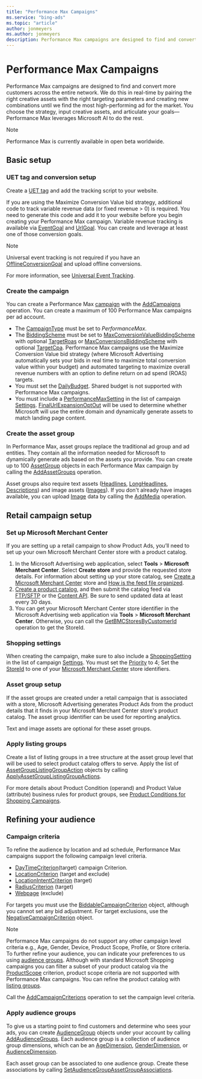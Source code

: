 ```yaml
---
title: "Performance Max Campaigns"
ms.service: "bing-ads"
ms.topic: "article"
author: jonmeyers
ms.author: jonmeyers
description: Performance Max campaigns are designed to find and convert more customers across the entire network.
---
```

# Performance Max Campaigns

Performance Max campaigns are designed to find and convert more customers across the entire network. We do this in real-time by pairing the right creative assets with the right targeting parameters and creating new combinations until we find the most high-performing ad for the market. You choose the strategy, input creative assets, and articulate your goals—Performance Max leverages Microsoft AI to do the rest.

> [!NOTE]
> Performance Max is currently available in open beta worldwide.

## <a name="basic-setup"></a>Basic setup

### <a name="uet-tag-conversion-goal"></a>UET tag and conversion setup

Create a [UET tag](../campaign-management-service/uettag.md) and add the tracking script to your website.  

If you are using the Maximize Conversion Value bid strategy, additional code to track variable revenue data (or fixed revenue > 0) is required. You need to generate this code and add it to your website before you begin creating your Performance Max campaign. Variable revenue tracking is available via [EventGoal](../campaign-management-service/eventgoal.md) and [UrlGoal](../campaign-management-service/urlgoal.md). You can create and leverage at least one of those conversion goals.

> [!NOTE]
> Universal event tracking is not required if you have an [OfflineConversionGoal](../campaign-management-service/offlineconversiongoal.md) and upload offline conversions.
>
> For more information, see [Universal Event Tracking](./universal-event-tracking.md).

### <a name="create-campaign"></a>Create the campaign

You can create a Performance Max [campaign](../campaign-management-service/campaign.md) with the [AddCampaigns](../campaign-management-service/addcampaigns.md) operation. You can create a maximum of 100 Performance Max campaigns per ad account.

- The [CampaignType](../campaign-management-service/campaigntype.md) must be set to *PerformanceMax*.
- The [BiddingScheme](../campaign-management-service/biddingscheme.md) must be set to [MaxConversionValueBiddingScheme](../campaign-management-service/maxconversionvaluebiddingscheme.md) with optional [TargetRoas](../campaign-management-service/targetroasbiddingscheme.md) or [MaxConversionsBiddingScheme](../campaign-management-service/maxconversionsbiddingscheme.md) with optional [TargetCpa](../campaign-management-service/targetcpabiddingscheme.md). Performance Max campaigns use the Maximize Conversion Value bid strategy (where Microsoft Advertising automatically sets your bids in real time to maximize total conversion value within your budget) and automated targeting to maximize overall revenue numbers with an option to define return on ad spend (ROAS) targets.
- You must set the [DailyBudget](../campaign-management-service/campaign.md#dailybudget). Shared budget is not supported with Performance Max campaigns.
- You must include a [PerformanceMaxSetting](../campaign-management-service/performancemaxsetting.md) in the list of campaign [Settings](../campaign-management-service/campaign.md#settings). [FinalUrlExpansionOptOut](../campaign-management-service/performancemaxsetting.md#finalurlexpansionoptout) will be used to determine whether Microsoft will use the entire domain and dynamically generate assets to match landing page content.

### <a name="create-asset-group"></a>Create the asset group

In Performance Max, asset groups replace the traditional ad group and ad entities. They contain all the information needed for Microsoft to dynamically generate ads based on the assets you provide. You can create up to 100 [AssetGroup](../campaign-management-service/assetgroup.md) objects in each Performance Max campaign by calling the [AddAssetGroups](../campaign-management-service/addassetgroups.md) operation.

Asset groups also require text assets ([Headlines](../campaign-management-service/assetgroup.md#headlines), [LongHeadlines](../campaign-management-service/assetgroup.md#longheadlines), [Descriptions](../campaign-management-service/assetgroup.md#descriptions)) and image assets ([Images]((../campaign-management-service/assetgroup.md#images))). If you don't already have images available, you can upload [Image](../campaign-management-service/image.md) data by calling the [AddMedia](../campaign-management-service/addmedia.md) operation.

## <a name="retail-campaign-setup"></a>Retail campaign setup

### <a name="set-up-mmc"></a>Set up Microsoft Merchant Center

If you are setting up a retail campaign to show Product Ads, you’ll need to set up your own Microsoft Merchant Center store with a product catalog.  

1. In the Microsoft Advertising web application, select **Tools** > **Microsoft Merchant Center**. Select **Create store** and provide the requested store details. For information about setting up your store catalog, see [Create a Microsoft Merchant Center](https://help.ads.microsoft.com/#apex/3/en/51085/1-500) store and [How is the feed file organized](https://help.ads.microsoft.com/#apex/3/en/51084/1).
2. [Create a product catalog](https://help.ads.microsoft.com/#apex/3/en/51105/1-500), and then submit the catalog feed via [FTP/SFTP](https://help.ads.microsoft.com/#apex/ads/en/56838/1) or the [Content API](../../shopping-content/index.md). Be sure to send updated data at least every 30 days.
3. You can get your Microsoft Merchant Center store identifier in the Microsoft Advertising web application via **Tools** > **Microsoft Merchant Center**. Otherwise, you can call the [GetBMCStoresByCustomerId](../campaign-management-service/getbmcstoresbycustomerid.md) operation to get the StoreId.

### <a name="shopping-settings"></a>Shopping settings

When creating the campaign, make sure to also include a [ShoppingSetting](../campaign-management-service/shoppingsetting.md) in the list of campaign [Settings](../campaign-management-service/campaign.md#settings). You must set the [Priority](../campaign-management-service/shoppingsetting.md#priority) to 4; Set the [StoreId](../campaign-management-service/shoppingsetting.md#storeid) to one of your [Microsoft Merchant Center](../guides/smart-shopping-campaigns.md#setup-bmc) store identifiers.

### <a name="asset-group-setup"></a>Asset group setup

If the asset groups are created under a retail campaign that is associated with a store, Microsoft Advertising generates Product Ads from the product details that it finds in your Microsoft Merchant Center store's product catalog. The asset group identifier can be used for reporting analytics.

Text and image assets are optional for these asset groups.

### <a name="apply-listing-groups"></a>Apply listing groups

Create a list of listing groups in a tree structure at the asset group level that will be used to select product catalog offers to serve. Apply the list of [AssetGroupListingGroupAction](../campaign-management-service/assetgrouplistinggroupaction.md) objects by calling [ApplyAssetGroupListingGroupActions](../campaign-management-service/applyassetgrouplistinggroupactions.md).

For more details about Product Condition (operand) and Product Value (attribute) business rules for product groups, see [Product Conditions for Shopping Campaigns](../campaign-management-service/productcondition.md#productconditions-shopping).

## <a name="refining-your-audience"></a>Refining your audience

### <a name="campaign-criteria"></a>Campaign criteria

To refine the audience by location and ad schedule, Performance Max campaigns support the following campaign level criteria.

- [DayTimeCriterion](../campaign-management-service/daytimecriterion.md)(target) campaign Criterion.
- [LocationCriterion](../campaign-management-service/locationcriterion.md) (target and exclude)
- [LocationIntentCriterion](../campaign-management-service/locationcriterion.md) (target)
- [RadiusCriterion](../campaign-management-service/radiuscriterion.md) (target)
- [Webpage](../campaign-management-service/webpage.md) (exclude)

For targets you must use the [BiddableCampaignCriterion](../campaign-management-service/biddablecampaigncriterion.md) object, although you cannot set any bid adjustment. For target exclusions, use the [NegativeCampaignCriterion](../campaign-management-service/negativecampaigncriterion.md) object.

> [!NOTE]
> Performance Max campaigns do not support any other campaign level criteria e.g., Age, Gender, Device, Product Scope, Profile, or Store criteria. To further refine your audience, you can indicate your preferences to us using [audience groups](./#apply-audience-groups). Although with standard Microsoft Shopping campaigns you can filter a subset of your product catalog via the [ProductScope](../campaign-management-service/productscope.md) criterion, product scope criteria are not supported with Performance Max campaigns. You can refine the product catalog with [listing groups](./#apply-listing-groups). 
>
> Call the [AddCampaignCriterions](../campaign-management-service/addcampaigncriterions.md) operation to set the campaign level criteria.

### <a name="apply-audience-groups"></a>Apply audience groups

To give us a starting point to find customers and determine who sees your ads, you can create [AudienceGroup](../campaign-management-service/audiencegroup.md) objects under your account by calling [AddAudienceGroups](../campaign-management-service/addaudiencegroups.md). Each audience group is a collection of audience group dimensions, which can be an [AgeDimension](../campaign-management-service/agedimension.md), [GenderDimension](../campaign-management-service/genderdimension.md), or [AudienceDimension](../campaign-management-service/audiencedimension.md).  

Each asset group can be associated to one audience group. Create these associations by calling [SetAudienceGroupAssetGroupAssociations](../campaign-management-service/setaudiencegroupassetgroupassociations.md).  
